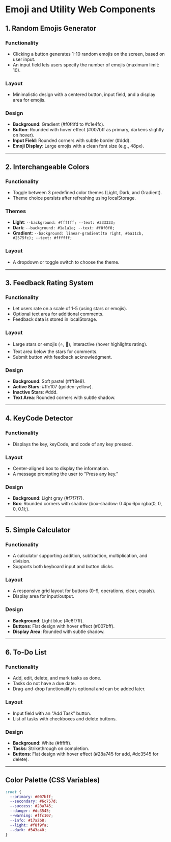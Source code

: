 # Emoji and Utility Web Components

## 1. Random Emojis Generator

### Functionality

- Clicking a button generates 1-10 random emojis on the screen, based on user input.
- An input field lets users specify the number of emojis (maximum limit: 10).

### Layout

- Minimalistic design with a centered button, input field, and a display area for emojis.

### Design

- **Background**: Gradient (#f0f4fd to #c1e4fc).
- **Button**: Rounded with hover effect (#007bff as primary, darkens slightly on hover).
- **Input Field**: Rounded corners with subtle border (#ddd).
- **Emoji Display**: Large emojis with a clean font size (e.g., 48px).

---

## 2. Interchangeable Colors

### Functionality

- Toggle between 3 predefined color themes (Light, Dark, and Gradient).
- Theme choice persists after refreshing using localStorage.

### Themes

- **Light**: `--background: #ffffff; --text: #333333;`
- **Dark**: `--background: #1a1a1a; --text: #f0f0f0;`
- **Gradient**: `--background: linear-gradient(to right, #6a11cb, #2575fc); --text: #ffffff;`

### Layout

- A dropdown or toggle switch to choose the theme.

---

## 3. Feedback Rating System

### Functionality

- Let users rate on a scale of 1-5 (using stars or emojis).
- Optional text area for additional comments.
- Feedback data is stored in localStorage.

### Layout

- Large stars or emojis (⭐, 🙂), interactive (hover highlights rating).
- Text area below the stars for comments.
- Submit button with feedback acknowledgment.

### Design

- **Background**: Soft pastel (#fff8e8).
- **Active Stars**: #ffc107 (golden-yellow).
- **Inactive Stars**: #ddd.
- **Text Area**: Rounded corners with subtle shadow.

---

## 4. KeyCode Detector

### Functionality

- Displays the key, keyCode, and code of any key pressed.

### Layout

- Center-aligned box to display the information.
- A message prompting the user to "Press any key."

### Design

- **Background**: Light gray (#f7f7f7).
- **Box**: Rounded corners with shadow (box-shadow: 0 4px 6px rgba(0, 0, 0, 0.1);).

---

## 5. Simple Calculator

### Functionality

- A calculator supporting addition, subtraction, multiplication, and division.
- Supports both keyboard input and button clicks.

### Layout

- A responsive grid layout for buttons (0-9, operations, clear, equals).
- Display area for input/output.

### Design

- **Background**: Light blue (#e6f7ff).
- **Buttons**: Flat design with hover effect (#007bff).
- **Display Area**: Rounded with subtle shadow.

---

## 6. To-Do List

### Functionality

- Add, edit, delete, and mark tasks as done.
- Tasks do not have a due date.
- Drag-and-drop functionality is optional and can be added later.

### Layout

- Input field with an "Add Task" button.
- List of tasks with checkboxes and delete buttons.

### Design

- **Background**: White (#ffffff).
- **Tasks**: Strikethrough on completion.
- **Buttons**: Flat design with hover effect (#28a745 for add, #dc3545 for delete).

---

## Color Palette (CSS Variables)

```css
:root {
  --primary: #007bff;
  --secondary: #6c757d;
  --success: #28a745;
  --danger: #dc3545;
  --warning: #ffc107;
  --info: #17a2b8;
  --light: #f8f9fa;
  --dark: #343a40;
}
```
